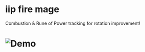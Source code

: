 iip fire mage
======

Combustion & Rune of Power tracking for rotation improvement!

![Demo](http://i.cubeupload.com/U4IMS9.gif)
======
